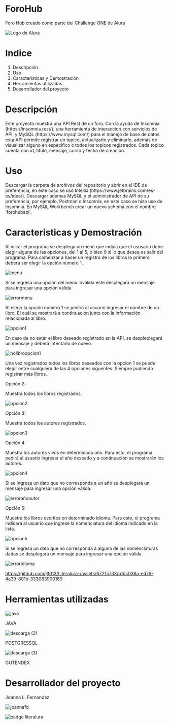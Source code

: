 # ForoHub
Foro Hub creado como parte del Challenge ONE de Alura

![Logo de Alura](https://github.com/jlfd12/Conversor-de-Monedas/assets/67215733/9781ec64-0aac-4605-a1ea-947a25c926fc)

<h1 font-weight="bold">Indice</h1>
<ol>
  <li>Descripción</li>
  <li>Uso</li>
  <li>Características y Demostración</li>
  <li>Herramientas utilizadas</li>
  <li>Desarrollador del proyecto</li>
</ol>

<h1 font-weight="bold">Descripción</h1>
<p>Este proyecto muestra una API Rest de un foro. Con la ayuda de Insomnia (https://insomnia.rest/), una herramienta de interaccion con servicios de API, y MySQL (https://www.mysql.com/) para el manejo de base de datos esta API permite registrar un topico, actualizarlo y eliminarlo, además de visualizar alguno en especifico o todos los topicos registrados. Cada topico cuenta con id, titulo, mensaje, curso y fecha de creación.
</p>

<h1>Uso</h1>

<p>Descargar la carpeta de archivos del repositorio y abrir en el IDE de preferencia, en este caso se usó IntelliJ (https://www.jetbrains.com/es-es/idea/). Descargar ademas MySQL y el administrador de API de su preferencia, por ejemplo, Postman o Insomnia, en este caso se hizo uso de Insomnia. 
En MySQL Workbench crear un nuevo schema con el nombre 'forohubapi'.</p>

<h1>Caracteristicas y Demostración</h1>

<p>Al inicar el programa se desplega un menú que indica que el ususario debe elegir alguna de las opciones, del 1 al 5, o bien 0 si lo que desea es salir del programa. 
  Para comenzar a hacer un registro de los libros lo primero deberá ser elegir la opción número 1.</p>

![menu](https://github.com/jlfd12/Literalura-/assets/67215733/fc8d050d-521b-405c-9277-355a075d5345)

<p>Si se ingresa una opción del menú inválida este desplegará un mensaje para ingresar una opción válida</p>

![errormenu](https://github.com/jlfd12/Literalura-/assets/67215733/bab910b2-b23b-4fb6-bf86-593d758ddf70)

<p>Al elegir la opción número 1 se pedirá al usuario ingresar el nombre de un libro. El cuál se mostrará a continuación junto con la información relacionada al libro.</p>

![opcion1](https://github.com/jlfd12/Literalura-/assets/67215733/417f3c65-ac76-4d92-beea-82f0a08a6464)

<p>En caso de no estár el libro deseado registrado en la API, se despleplegará un mensaje y deberá intentarlo de nuevo. </p>

![nolibroopcion1](https://github.com/jlfd12/Literalura-/assets/67215733/88c363a4-23d5-4dff-8976-f8a2d3dddbbe)

<p>Una vez registrados todos los libros deseados con la opcion 1 se puede elegir entre cualquiera de las 4 opciones siguentes. Siempre pudiendo registrar más libros.</p>
<p font-weight = "bold">Opción 2: </p>
<p>Muestra todos los libros registrados.</p>

![opcion2](https://github.com/jlfd12/Literalura-/assets/67215733/7f9fee99-ebdd-454f-830f-6b565df8d507)

<p font-weight="bold">Opción 3:</p>
<p>Muestra todos los autores registrados.</p>

![opcion3](https://github.com/jlfd12/Literalura-/assets/67215733/d550b3de-4c34-4fe5-b2a0-67e2b452f0b7)

<p font-weight="bold">Opción 4:</p>
<p>Muestra los autores vivos en determinado año. Para esto, el programa pedirá al usuario ingresar el año deseado y a continuación se mostrarán los autores.</p>

![opcion4](https://github.com/jlfd12/Literalura-/assets/67215733/a774d069-525f-4b8e-b50b-60e0c6444d83)

<p>Si se ingresa un dato que no corresponda a un año se desplegará un mensaje para ingresar una opción válida.</p>

![errorañoautor](https://github.com/jlfd12/Literalura-/assets/67215733/77bed4db-3b03-4d26-a44c-1f24cdf478d5)

<p font-weight="bold">Opción 5:</p>
<p>Muestra los libros escritos en determinado idioma. Para esto, el programa indicará al usuario que ingrese la nomenclatura del idioma indicado en la lista.</p>

![opcion5](https://github.com/jlfd12/Literalura-/assets/67215733/be5f161e-2e32-4a5b-95cd-71d0a9a98b16)

<p>Si se ingresa un dato que no corresponda a alguna de las nomenclaturas dadas se desplegará un mensaje para ingresar una opción válida.</p>

![erroridioma](https://github.com/jlfd12/Literalura-/assets/67215733/69818962-616d-49fd-9a11-6a68240a47fc)


https://github.com/jlfd12/Literalura-/assets/67215733/b1bc038a-ed79-4a39-801b-333083900189


<h1 font-weight="bold">Herramientas utilizadas</h1>

![java](https://github.com/jlfd12/Conversor-de-Monedas/assets/67215733/4437322b-70a5-4c58-8842-99f4284a8fab)

JAVA

![descarga (2)](https://github.com/jlfd12/Literalura-/assets/67215733/55fc15cc-725e-49b3-aff4-160ea4a91590)

POSTGRESSQL

![descarga (3)](https://github.com/jlfd12/Literalura-/assets/67215733/076bca87-ba1d-403d-a0a0-d184abba1a31)

GUTENDEX

<h1 font-weight="bold">Desarrollador del proyecto</h1>

Joanna L. Fernandez

![joannafd](https://github.com/jlfd12/Conversor-de-Monedas/assets/67215733/2d1de9ef-b76b-44a1-ac8c-2f60107de2f7)


![badge literalura](https://github.com/jlfd12/Literalura-/assets/67215733/d1fd14a5-1e25-43ca-8b0f-9e2fc8cc7b86)


